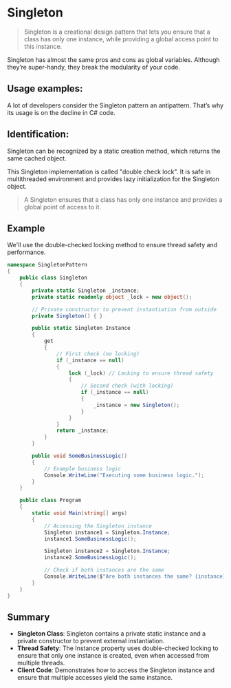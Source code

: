 # **Singleton**

> Singleton is a creational design pattern that lets you ensure that a class has only one instance, while providing a global access point to this instance.

Singleton has almost the same pros and cons as global variables. Although they’re super-handy, they break the modularity of your code.

## Usage examples:
A lot of developers consider the Singleton pattern an antipattern. That’s why its usage is on the decline in C# code.

## Identification:
Singleton can be recognized by a static creation method, which returns the same cached object.

This Singleton implementation is called "double check lock". It is safe
in multithreaded environment and provides lazy initialization for the
Singleton object.

> A Singleton ensures that a class has only one instance and provides a global point of access to it.

## Example
We'll use the double-checked locking method to ensure thread safety and performance.

```cs
namespace SingletonPattern
{
    public class Singleton
    {
        private static Singleton _instance;
        private static readonly object _lock = new object();

        // Private constructor to prevent instantiation from outside
        private Singleton() { }

        public static Singleton Instance
        {
            get
            {
                // First check (no locking)
                if (_instance == null)
                {
                    lock (_lock) // Locking to ensure thread safety
                    {
                        // Second check (with locking)
                        if (_instance == null)
                        {
                            _instance = new Singleton();
                        }
                    }
                }
                return _instance;
            }
        }

        public void SomeBusinessLogic()
        {
            // Example business logic
            Console.WriteLine("Executing some business logic.");
        }
    }

    public class Program
    {
        static void Main(string[] args)
        {
            // Accessing the Singleton instance
            Singleton instance1 = Singleton.Instance;
            instance1.SomeBusinessLogic();

            Singleton instance2 = Singleton.Instance;
            instance2.SomeBusinessLogic();

            // Check if both instances are the same
            Console.WriteLine($"Are both instances the same? {instance1 == instance2}");
        }
    }
}
```
## Summary
- **Singleton Class**: Singleton contains a private static instance and a private constructor to prevent external instantiation.
- **Thread Safety**: The Instance property uses double-checked locking to ensure that only one instance is created, even when accessed from multiple threads.
- **Client Code**: Demonstrates how to access the Singleton instance and ensure that multiple accesses yield the same instance.